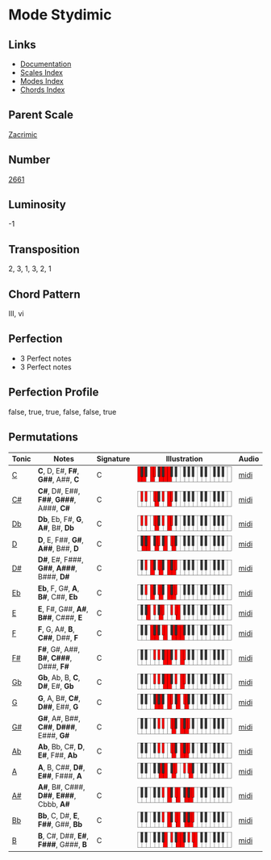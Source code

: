 # Mode Stydimic

## Links

- [Documentation](README.md)
- [Scales Index](Scales.md)
- [Modes Index](Modes.md)
- [Chords Index](Chords.md)

## Parent Scale

[Zacrimic](ScaleZacrimic.md)

## Number

[2661](https://ianring.com/musictheory/scales/2661)

## Luminosity

-1

## Transposition

2, 3, 1, 3, 2, 1

## Chord Pattern

III, vi

## Perfection

- 3 Perfect notes
- 3 Perfect notes

## Perfection Profile

false, true, true, false, false, true

## Permutations

| Tonic | Notes | Signature | Illustration | Audio |
|-------|-------|-----------|--------------|-------|
| [C](ModeCNaturalStydimic.md) | **C**, D, E#, **F#**, **G##**, A##, **C** | C | ![CNaturalStydimic](ModeCNaturalStydimic.png) | [midi](https://github.com/edipermadi/music/blob/main/docs/ModeCNaturalStydimic.mid?raw=true) |
| [C#](ModeCSharpStydimic.md) | **C#**, D#, E##, **F##**, **G###**, A###, **C#** | C | ![CSharpStydimic](ModeCSharpStydimic.png) | [midi](https://github.com/edipermadi/music/blob/main/docs/ModeCSharpStydimic.mid?raw=true) |
| [Db](ModeDFlatStydimic.md) | **Db**, Eb, F#, **G**, **A#**, B#, **Db** | C | ![DFlatStydimic](ModeDFlatStydimic.png) | [midi](https://github.com/edipermadi/music/blob/main/docs/ModeDFlatStydimic.mid?raw=true) |
| [D](ModeDNaturalStydimic.md) | **D**, E, F##, **G#**, **A##**, B##, **D** | C | ![DNaturalStydimic](ModeDNaturalStydimic.png) | [midi](https://github.com/edipermadi/music/blob/main/docs/ModeDNaturalStydimic.mid?raw=true) |
| [D#](ModeDSharpStydimic.md) | **D#**, E#, F###, **G##**, **A###**, B###, **D#** | C | ![DSharpStydimic](ModeDSharpStydimic.png) | [midi](https://github.com/edipermadi/music/blob/main/docs/ModeDSharpStydimic.mid?raw=true) |
| [Eb](ModeEFlatStydimic.md) | **Eb**, F, G#, **A**, **B#**, C##, **Eb** | C | ![EFlatStydimic](ModeEFlatStydimic.png) | [midi](https://github.com/edipermadi/music/blob/main/docs/ModeEFlatStydimic.mid?raw=true) |
| [E](ModeENaturalStydimic.md) | **E**, F#, G##, **A#**, **B##**, C###, **E** | C | ![ENaturalStydimic](ModeENaturalStydimic.png) | [midi](https://github.com/edipermadi/music/blob/main/docs/ModeENaturalStydimic.mid?raw=true) |
| [F](ModeFNaturalStydimic.md) | **F**, G, A#, **B**, **C##**, D##, **F** | C | ![FNaturalStydimic](ModeFNaturalStydimic.png) | [midi](https://github.com/edipermadi/music/blob/main/docs/ModeFNaturalStydimic.mid?raw=true) |
| [F#](ModeFSharpStydimic.md) | **F#**, G#, A##, **B#**, **C###**, D###, **F#** | C | ![FSharpStydimic](ModeFSharpStydimic.png) | [midi](https://github.com/edipermadi/music/blob/main/docs/ModeFSharpStydimic.mid?raw=true) |
| [Gb](ModeGFlatStydimic.md) | **Gb**, Ab, B, **C**, **D#**, E#, **Gb** | C | ![GFlatStydimic](ModeGFlatStydimic.png) | [midi](https://github.com/edipermadi/music/blob/main/docs/ModeGFlatStydimic.mid?raw=true) |
| [G](ModeGNaturalStydimic.md) | **G**, A, B#, **C#**, **D##**, E##, **G** | C | ![GNaturalStydimic](ModeGNaturalStydimic.png) | [midi](https://github.com/edipermadi/music/blob/main/docs/ModeGNaturalStydimic.mid?raw=true) |
| [G#](ModeGSharpStydimic.md) | **G#**, A#, B##, **C##**, **D###**, E###, **G#** | C | ![GSharpStydimic](ModeGSharpStydimic.png) | [midi](https://github.com/edipermadi/music/blob/main/docs/ModeGSharpStydimic.mid?raw=true) |
| [Ab](ModeAFlatStydimic.md) | **Ab**, Bb, C#, **D**, **E#**, F##, **Ab** | C | ![AFlatStydimic](ModeAFlatStydimic.png) | [midi](https://github.com/edipermadi/music/blob/main/docs/ModeAFlatStydimic.mid?raw=true) |
| [A](ModeANaturalStydimic.md) | **A**, B, C##, **D#**, **E##**, F###, **A** | C | ![ANaturalStydimic](ModeANaturalStydimic.png) | [midi](https://github.com/edipermadi/music/blob/main/docs/ModeANaturalStydimic.mid?raw=true) |
| [A#](ModeASharpStydimic.md) | **A#**, B#, C###, **D##**, **E###**, Cbbb, **A#** | C | ![ASharpStydimic](ModeASharpStydimic.png) | [midi](https://github.com/edipermadi/music/blob/main/docs/ModeASharpStydimic.mid?raw=true) |
| [Bb](ModeBFlatStydimic.md) | **Bb**, C, D#, **E**, **F##**, G##, **Bb** | C | ![BFlatStydimic](ModeBFlatStydimic.png) | [midi](https://github.com/edipermadi/music/blob/main/docs/ModeBFlatStydimic.mid?raw=true) |
| [B](ModeBNaturalStydimic.md) | **B**, C#, D##, **E#**, **F###**, G###, **B** | C | ![BNaturalStydimic](ModeBNaturalStydimic.png) | [midi](https://github.com/edipermadi/music/blob/main/docs/ModeBNaturalStydimic.mid?raw=true) |
